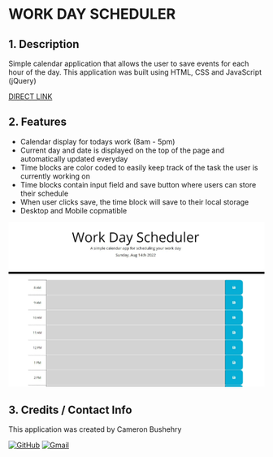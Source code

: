 # WORK DAY SCHEDULER

## 1. Description
Simple calendar application that allows the user to save events for each hour of the day. This application was built using HTML, CSS and JavaScript (jQuery)

[DIRECT LINK](https://cbushehry.github.io/work-day-scheduler/)

## 2. Features
 * Calendar display for todays work (8am - 5pm)
 * Current day and date is displayed on the top of the page and automatically updated everyday
 * Time blocks are color coded to easily keep track of the task the user is currently working on
 * Time blocks contain input field and save button where users can store their schedule
 * When user clicks save, the time block will save to their local storage
 * Desktop and Mobile copmatible

 ![wds homepage](assets/images/wds-homepage.JPG)

## 3. Credits / Contact Info
This application was created by Cameron Bushehry

  [![GitHub](https://img.shields.io/badge/github-%23121011.svg?style=for-the-badge&logo=github&logoColor=white)](https://github.com/cbushehry)
  [![Gmail](https://img.shields.io/badge/Gmail-D14836?style=for-the-badge&logo=gmail&logoColor=white)](mailto:c.bushehry@gmail.com)